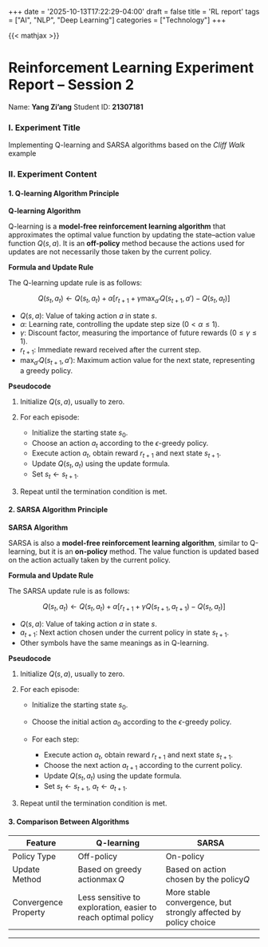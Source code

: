 +++
date = '2025-10-13T17:22:29-04:00'
draft = false
title = 'RL report'
tags = ["AI", "NLP", "Deep Learning"]
categories = ["Technology"]
+++

{{< mathjax >}}

# Reinforcement Learning Experiment Report – Session 2

Name: **Yang Zi’ang**
Student ID: **21307181**

### I. Experiment Title

Implementing Q-learning and SARSA algorithms based on the *Cliff Walk* example

### II. Experiment Content

#### 1. Q-learning Algorithm Principle

**Q-learning Algorithm**

Q-learning is a **model-free reinforcement learning algorithm** that approximates the optimal value function by updating the state–action value function $Q(s, a)$. It is an **off-policy** method because the actions used for updates are not necessarily those taken by the current policy.

**Formula and Update Rule**

The Q-learning update rule is as follows:

$$
Q(s_t, a_t) \leftarrow Q(s_t, a_t) + \alpha \left[ r_{t+1} + \gamma \max_{a'} Q(s_{t+1}, a') - Q(s_t, a_t) \right]
$$

* $Q(s, a)$: Value of taking action $a$ in state $s$.
* $\alpha$: Learning rate, controlling the update step size ($0 < \alpha \leq 1$).
* $\gamma$: Discount factor, measuring the importance of future rewards ($0 \leq \gamma \leq 1$).
* $r_{t+1}$: Immediate reward received after the current step.
* $\max_{a'} Q(s_{t+1}, a')$: Maximum action value for the next state, representing a greedy policy.

**Pseudocode**

1. Initialize $Q(s, a)$, usually to zero.
2. For each episode:

   * Initialize the starting state $s_0$.
   * Choose an action $a_t$ according to the $\epsilon$-greedy policy.
   * Execute action $a_t$, obtain reward $r_{t+1}$ and next state $s_{t+1}$.
   * Update $Q(s_t, a_t)$ using the update formula.
   * Set $s_t \leftarrow s_{t+1}$.
3. Repeat until the termination condition is met.

#### 2. SARSA Algorithm Principle

**SARSA Algorithm**

SARSA is also a **model-free reinforcement learning algorithm**, similar to Q-learning, but it is an **on-policy** method. The value function is updated based on the action actually taken by the current policy.

**Formula and Update Rule**

The SARSA update rule is as follows:

$$
Q(s_t, a_t) \leftarrow Q(s_t, a_t) + \alpha \left[ r_{t+1} + \gamma Q(s_{t+1}, a_{t+1}) - Q(s_t, a_t) \right]
$$

* $Q(s, a)$: Value of taking action $a$ in state $s$.
* $a_{t+1}$: Next action chosen under the current policy in state $s_{t+1}$.
* Other symbols have the same meanings as in Q-learning.

**Pseudocode**

1. Initialize $Q(s, a)$, usually to zero.
2. For each episode:

   * Initialize the starting state $s_0$.
   * Choose the initial action $a_0$ according to the $\epsilon$-greedy policy.
   * For each step:

     * Execute action $a_t$, obtain reward $r_{t+1}$ and next state $s_{t+1}$.
     * Choose the next action $a_{t+1}$ according to the current policy.
     * Update $Q(s_t, a_t)$ using the update formula.
     * Set $s_t \leftarrow s_{t+1}$, $a_t \leftarrow a_{t+1}$.
3. Repeat until the termination condition is met.

#### 3. Comparison Between Algorithms

| Feature              | Q-learning                                                    | SARSA                                                           |
| -------------------- | ------------------------------------------------------------- | --------------------------------------------------------------- |
| Policy Type          | Off-policy                                                    | On-policy                                                       |
| Update Method        | Based on greedy action$\max Q$                              | Based on action chosen by the policy$Q$                       |
| Convergence Property | Less sensitive to exploration, easier to reach optimal policy | More stable convergence, but strongly affected by policy choice |

---
